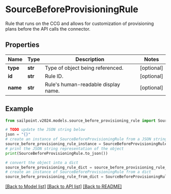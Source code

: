 # SourceBeforeProvisioningRule

Rule that runs on the CCG and allows for customization of provisioning plans before the API calls the connector. 

## Properties

Name | Type | Description | Notes
------------ | ------------- | ------------- | -------------
**type** | **str** | Type of object being referenced. | [optional] 
**id** | **str** | Rule ID. | [optional] 
**name** | **str** | Rule&#39;s human-readable display name. | [optional] 

## Example

```python
from sailpoint.v2024.models.source_before_provisioning_rule import SourceBeforeProvisioningRule

# TODO update the JSON string below
json = "{}"
# create an instance of SourceBeforeProvisioningRule from a JSON string
source_before_provisioning_rule_instance = SourceBeforeProvisioningRule.from_json(json)
# print the JSON string representation of the object
print(SourceBeforeProvisioningRule.to_json())

# convert the object into a dict
source_before_provisioning_rule_dict = source_before_provisioning_rule_instance.to_dict()
# create an instance of SourceBeforeProvisioningRule from a dict
source_before_provisioning_rule_from_dict = SourceBeforeProvisioningRule.from_dict(source_before_provisioning_rule_dict)
```
[[Back to Model list]](../README.md#documentation-for-models) [[Back to API list]](../README.md#documentation-for-api-endpoints) [[Back to README]](../README.md)


